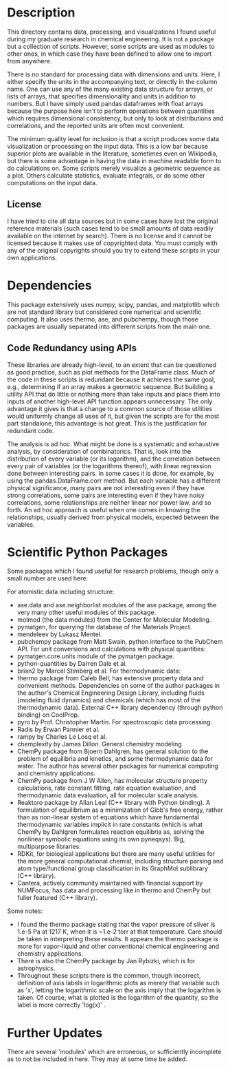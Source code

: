 # Description

This directory contains data, processing, and visualizations I found useful
during my graduate research in chemical engineering. It is not a package but a
collection of scripts. However, some scripts are used as modules to other ones,
in which case they have been defined to allow one to import from anywhere.  

There is no standard for processing data with dimensions and units. Here, I
either specify the units in the accompanying text, or directly in the column
name. One can use any of the many existing data structure for arrays, or lists
of arrays, that specifies dimensionality and units in addition to numbers. But
I have simply used pandas dataframes with float arrays because the purpose here
isn't to perform operations between quantities which requires dimensional
consistency, but only to look at distributions and correlations, and the
reported units are often most convenient.

The minimum quality level for inclusion is that a script produces some data
visualization or processing on the input data. This is a low bar because
superior plots are available in the literature, sometimes even on Wikipedia,
but there is some advantage in having the data in machine readable form to do
calculations on. Some scripts merely visualize a geometric sequence as a plot.
Others calculate statistics, evaluate integrals, or do some other computations
on the input data.

## License
I have tried to cite all data sources but in some cases have lost the original
reference materials (such cases tend to be small amounts of data readily
available on the internet by search). There is no license and it cannot be
licensed because it makes use of copyrighted data. You must comply with any of
the original copyrights should you try to extend these scripts in your own
applications.

# Dependencies

This package extensively uses numpy, scipy, pandas, and matplotlib which are
not standard library but considered core numerical and scientific computing. It
also uses thermo, ase, and pubchempy, though those packages are usually
separated into different scripts from the main one.

## Code Redundancy using APIs

These libraries are already high-level, to an extent that can be questioned as
good practice, such as plot methods for the DataFrame class. Much of the code
in these scripts is redundant because it achieves the same goal, e.g.,
determining if an array makes a geometric sequence. But building a utility API
that do little or nothing more than take inputs and place them into inputs of
another high-level API function appears unnecessary. The only advantage it
gives is that a change to a common source of those utilities would uniformly
change all uses of it, but given the scripts are for the most part standalone,
this advantage is not great. This is the justification for redundant code.

The analysis is ad hoc. What might be done is a systematic and exhaustive
analysis, by consideration of combinatorics.  That is, look into the
distribution of every variable (or its logarithm), and the correlation between
every pair of variables (or the logarithms thereof), with linear regression
done between interesting pairs. In some cases it is done, for example, by using
the pandas.DataFrame.corr method. But each variable has a different physical
significance, many pairs are not interesting even if they have strong
correlations, some pairs are interesting even if they have noisy correlations,
some relationships are neither linear nor power law, and so forth. An ad hoc
approach is useful when one comes in knowing the relationships, usually derived
from physical models, expected between the variables.

# Scientific Python Packages

Some packages which I found useful for research problems, though only a small
number are used here:

For atomistic data including structure:
  - ase.data and ase.neighborlist modules of the ase package, among the very many other useful modules of this package.
  - molmod (the data modules) from the Center for Molecular Modeling.
  - pymatgen, for querying the database of the Materials Project.
  - mendeleev by Lukasz Mentel.
  - pubchempy package from Matt Swain, python interface to the PubChem API.
For unit conversions and calculations with physical quantities:
  - pymatgen.core.units module of the pymatgen package.
  - python-quantities by Darren Dale et al.
  - brian2 by Marcel Stimberg et al.
For thermodynamic data:
  - thermo package from Caleb Bell, has extensive property data and convenient
    methods. Dependencies on some of the author packages in the author's
    Chemical Engineering Design Library, including fluids (modeling fluid dynamics)
    and chemicals (which has most of the thermodynamic data). External C++ library dependency (through python binding) on CoolProp.
  - pyro by Prof. Christopher Martin.
For spectroscopic data processing:
  - Radis by Erwan Pannier et al.
  - rampy by Charles Le Losq et al.
  - chemplexity by James Dillon.
General chemistry modeling
  - ChemPy package from Bjoern Dahlgren, has general solution to the problem of
    equilibria and kinetics, and some thermodynamic data for water. The author
    has several other packages for numerical computing and chemistry applications.
  - ChemPy package from J W Allen, has molecular structure property
    calculations, rate constant fitting, rate equation evaluation, and
    thermodynamic data evaluation, all for molecular scale analysis.
  - Reaktoro package by Allan Leal (C++ library with Python binding). A formulation of equilibrium as a
    minimization of Gibb's free energy, rather than as non-linear system of
    equations which have fundamental thermodynamic variables implicit in rate
    constants (which is what ChemPy by Dahlgren formulates reaction equilibria as, solving
    the nonlinear symbolic equations using its own pyneqsys).
Big, multipurpose libraries:
  - RDKit, for biological applications but there are many useful utilities for
    the more general computational chemist, including structure parsing and
    atom type/functional group classification in its GraphMol sublibrary (C++ library).
  - Cantera, actively community maintained with financial support by NUMFocus,
    has data and processing like in thermo and ChemPy but fuller featured (C++ library).

Some notes:
- I found the thermo package stating that the vapor pressure of silver is 1.e-5
  Pa at 1217 K, when it is ~1.e-2 torr at that temperature. Care should be
  taken in interpreting these results. It appears the thermo package is more for
  vapor-liquid and other conventional chemical engineering and chemistry
  applications.
- There is also the ChemPy package by Jan Rybizki, which is for astrophysics.
- Throughout these scripts there is the common, though incorrect, definition of
  axis labels in logarithmic plots as merely that variable such as 'x', letting
the logarithmic scale on the axis imply that the logarithm is taken. Of course,
what is plotted is the logarithm of the quantity, so the label is more
correctly 'log(x)' .

# Further Updates

There are several 'modules' which are erroneous, or sufficiently incomplete as
to not be included in here. They may at some time be added.

